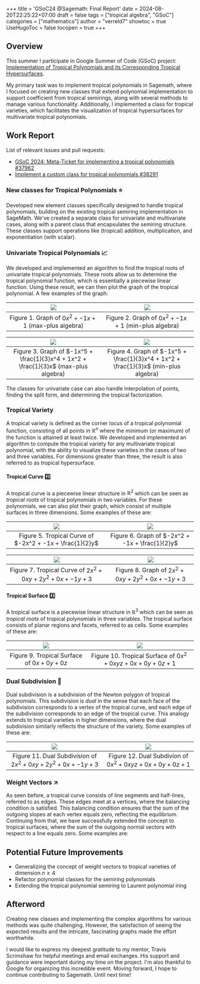 +++
title = 'GSoC24 @Sagemath: Final Report'
date = 2024-08-20T22:25:22+07:00
draft = false
tags = ["tropical algebra", "GSoC"]
categories = ["mathematics"]
author = "verreld7"
showtoc = true
UseHugoToc = false
tocopen = true
+++

## Overview
This summer I participate in Google Summer of Code (GSoC) project: [Implementation of Tropical Polynomials and its Corresponding Tropical Hypersurfaces](https://summerofcode.withgoogle.com/myprojects/details/j1yAryTd).

My primary task was to implement tropical polynomials in Sagemath, where I focused on creating new classes that extend polynomial implementation to support coefficient from tropical semirings, along with several methods to manage various functionality.  Additionally, I implemented a class for tropical varieties, which facilitates the visualization of tropical hypersurfaces for multivariate tropical polynomials.

## Work Report

List of relevant issues and pull requests:
* [GSoC 2024: Meta-Ticket for implementing a tropical polynomials #37962](https://github.com/sagemath/sage/issues/37962)
* [Implement a custom class for tropical polynomials #38291](https://github.com/sagemath/sage/pull/38291)

### New classes for Tropical Polynomials :star:
Developed new element classes specifically designed to handle tropical polynomials, building on the existing tropical semiring implementation in SageMath. We've created a separate class for univariate and multivariate cases, along with a parent class that encapsulates the semiring structure. These classes support operations like (tropical) addition, multiplication, and exponentiation (with scalar).

### Univariate Tropical Polynomials 📈
We developed and implemented an algorithm to find the tropical roots of univariate tropical polynomials. These roots allow us to determine the tropical polynomial function, which is essentially a piecewise linear function. Using these result, we can then plot the graph of the tropical polynomial. A few examples of the graph:

|![](../images/polyplot1.png) | ![](../images/polyplot2.png)  |
|:-:|:-:|
| Figure 1. Graph of $0x^2 + -1x + 1$ (max-plus algebra) | Figure 2. Graph of $0x^2 + -1x + 1$ (min-plus algebra)|

|![](../images/polyplot3.png) | ![](../images/polyplot4.png)  |
|:-:|:-:|
| Figure 3. Graph of $-1x^5 + \frac{1}{3}x^4 + 1x^2 + \frac{1}{3}x$ (max-plus algebra) | Figure 4. Graph of $-1x^5 + \frac{1}{3}x^4 + 1x^2 + \frac{1}{3}x$  (min-plus algebra)|

The classes for univariate case can also handle interpolation of points, finding the split form, and determining the tropical factorization.

### Tropical Variety
A tropical variety is defined as the corner locus of a tropical polynomial function, consisting of all points in $\mathbb{R}^n$ where the minimum (or maximum) of the function is attained at least twice. We developed and implemented an algorithm to compute the tropical variety for any multivariate tropical polynomial, with the ability to visualize these varieties in the cases of two and three variables. For dimensions greater than three, the result is also referred to as tropical hypersurface.

#### Tropical Curve :two:
A tropical curve is a piecewise linear structure in $\mathbb{R}^2$ which can be seen as *tropical roots* of tropical polynomials in two variables.  For these polynomials, we can also plot their graph, which consist of multiple surfaces in three dimensions. Some examples of these are:

|![](../images/tcurve1.png)  | ![](../images/mpolyplot3d1.png)   |
|:-:|:-:|
|Figure 5. Tropical Curve of $-2x^2 + -1x + \frac{1}{2}y$| Figure 6. Graph of $-2x^2 + -1x + \frac{1}{2}y$ |

|![](../images/tcurve2.png)  |![](../images/mpolyplot3d2.png)   |
|:-:|:-:|
|Figure 7. Tropical Curve of $2x^2 + 0xy + 2y^2 + 0x + -1y + 3$ | Figure 8. Graph of $2x^2 + 0xy + 2y^2 + 0x + -1y + 3$ |

#### Tropical Surface :three:
A tropical surface is a piecewise linear structure in $\mathbb{R}^3$ which can be seen as *tropical roots* of tropical polynomials in three variables.  The tropical surface consists of planar regions and facets, referred to as cells. Some examples of these are:

|![](../images/tsurface1.png) | ![](../images/tsurface2.png) |
|:-:|:-:|
|Figure 9. Tropical Surface of $0x + 0y + 0z$|Figure 10. Tropical Surface of $0x^2 + 0xyz + 0x + 0y + 0z + 1$|

### Dual Subdivision 🔗
Dual subdivision is a subdivision of the Newton polygon of tropical polynomials. This subdivision is *dual* in the sense that each face of the subdivision corresponds to a vertex of the tropical curve, and each edge of the subdivision corresponds to an edge of the tropical curve. This analogy extends to tropical varieties in higher dimensions, where the dual subdivision similarly reflects the structure of the variety. Some examples of these are:

|![](../images/dual1.png) | ![](../images/dual2.png) |
|:-:|:-:|
|Figure 11. Dual Subdivision of $2x^2 + 0xy + 2y^2 + 0x + -1y + 3$|Figure 12. Dual Subdivion of $0x^2 + 0xyz + 0x + 0y + 0z + 1$|

### Weight Vectors ↗
As seen before, a tropical curve consists of line segments and half-lines, referred to as edges. These edges meet at a vertices, where the balancing condition is satisfied. This balancing condition ensures that the sum of the outgoing slopes at each vertex equals zero, reflecting the equilibrium. Continuing from that, we have successfully extended the concept to tropical surfaces, where the sum of the outgoing normal vectors with respect to a line equals zero. Some examples are:

## Potential Future Improvements
* Generalizing the concept of weight vectors to tropical varieties of dimension $n \geq 4$
* Refactor polynomial classes for the semiring polynomials
* Extending the tropical polynomial semiring to Laurent polynomial iring

## Afterword
Creating new classes and implementing the complex algorithms for various methods was quite challenging. However, the satisfaction of seeing the expected results and the intricate, fascinating graphs made the effort worthwhile.

I would like to express my deepest gratitude to my mentor, Travis Scrimshaw for helpful meetings and email exchanges. His support and guidance were important during my time on the project. I'm also thankful to Google for organizing this incredible event. Moving forward, I hope to continue contributing to Sagemath. Until next time!
